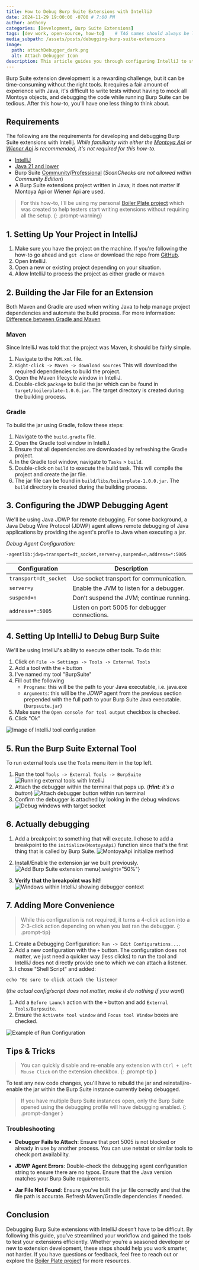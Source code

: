 ```yaml
--- 
title: How to Debug Burp Suite Extensions with IntelliJ
date: 2024-11-29 19:00:00 -0700 # 7:00 PM
author: anthony   
categories: [Development, Burp Suite Extensions]
tags: [dev work, open-source, how-to]    # TAG names should always be lowercase
media_subpath: /assets/posts/debugging-burp-suite-extensions
image:
  path: attachDebugger_dark.png
  alt: Attach Debugger Icon
description: This article guides you through configuring IntelliJ to start a debugging session with Burp Suite seamlessly at the click of a button. Streamline your workflow and enhance your ability to test Burp Suite extensions faster and more efficiently.
---
```


Burp Suite extension development is a rewarding challenge, but it can be time-consuming without the right tools. It requires a fair amount of experience with Java, it's difficult to write tests without having to mock all Montoya objects, and debugging the code while running Burp Suite can be tedious. After this how-to, you'll have one less thing to think about.

##  Requirements
The following are the requirements for developing and debugging Burp Suite extensions with Intellij. *While familiarity with either the [Montoya Api](https://portswigger.github.io/burp-extensions-montoya-api/javadoc/burp/api/montoya/MontoyaApi.html) or [Wiener Api](https://github.com/PortSwigger/burp-extender-api) is recommended, it's not required for this how-to.*

- [IntelliJ](https://www.jetbrains.com/idea/download/)
- [Java 21 and lower](https://portswigger.net/burp/documentation/desktop/extensions/creating)
- Burp Suite [Community](https://portswigger.net/burp/communitydownload)/[Professional](https://portswigger.net/burp/pro) (*ScanChecks are not allowed within Community Edition*)
- A Burp Suite extensions project written in Java; it does not matter if Montoya Api or Wiener Api are used.

> For this how-to, I'll be using my personal [Boiler Plate project](https://github.com/ahanel13/Burp-Extension-Boilerplate) which was created to help testers start writing extensions without requiring all the setup.
{: .prompt-warning}

## 1. Setting Up Your Project in IntelliJ
1. Make sure you have the project on the machine. If you're following the how-to go ahead and `git clone` or download the repo from [GitHub](https://github.com/ahanel13/Burp-Extension-Boilerplate).
2. Open IntelliJ.
3. Open a new or existing project depending on your situation.
4. Allow IntelliJ to process the project as either gradle or maven

## 2. Building the Jar File for an Extension
Both Maven and Gradle are used when writing Java to help manage project dependencies and automate the build process. For more information: [Difference between Gradle and Maven](https://www.geeksforgeeks.org/difference-between-gradle-and-maven/)

### Maven
Since IntelliJ was told that the project was Maven, it should be fairly simple.
1. Navigate to the `POM.xml` file.
2. `Right-click -> Maven -> download sources` This will download the required dependencies to build the project.
3. Open the Maven lifecycle window in IntelliJ.
4. Double-click `package` to build the jar which can be found in `target/boilerplate-1.0.0.jar`. The target directory is created during the building process.

### Gradle
To build the jar using Gradle, follow these steps:
1. Navigate to the `build.gradle` file.
2. Open the Gradle tool window in IntelliJ.
3. Ensure that all dependencies are downloaded by refreshing the Gradle project.
4. In the Gradle tool window, navigate to `Tasks` > `build`.
5. Double-click on `build` to execute the build task. This will compile the project and create the jar file.
6. The jar file can be found in `build/libs/boilerplate-1.0.0.jar`. The `build` directory is created during the building process.

## 3. Configuring the JDWP Debugging Agent
We'll be using Java JDWP for remote debugging. For some background, a Java Debug Wire Protocol (JDWP) agent allows remote debugging of Java applications by providing the agent's profile to Java when executing a jar.

*Debug Agent Configuration:*
```
-agentlib:jdwp=transport=dt_socket,server=y,suspend=n,address=*:5005
```

| Configuration         | Description                                   |
| --------------------- | --------------------------------------------- |
| `transport=dt_socket` | Use socket transport for communication.       |
| `server=y`            | Enable the JVM to listen for a debugger.      |
| `suspend=n`           | Don’t suspend the JVM; continue running.      |
| `address=*:5005`      | Listen on port 5005 for debugger connections. |

## 4. Setting Up IntelliJ to Debug Burp Suite
We'll be using IntelliJ's ability to execute other tools. To do this:
1. Click on `File -> Settings -> Tools -> External Tools`
2. Add a tool with the `+` button
3. I've named my tool "BurpSuite"
4. Fill out the following
   - `Programs`: this will be the path to your Java executable, i.e. java.exe 
   - `Arguments`: this will be the *JDWP* agent from the previous section prepended with the full path to your Burp Suite Java executable. (`burpsuite.jar`)
5. Make sure the `Open console for tool output` checkbox is checked.
6. Click "Ok" 

![Image of IntelliJ tool configuration](intellijToolConfig.png)

## 5. Run the Burp Suite External Tool
To run external tools use the `Tools` menu item in the top left.

1. Run the tool `Tools -> External Tools -> BurpSuite`
  ![Running external tools with IntelliJ](intellijExternalTools.png)
1. Attach the debugger within the terminal that pops up. (_**Hint**: it's a button_)
  ![Attach debugger button within run terminal](intellijAttachDebuggerBtn.png)
1. Confirm the debugger is attached by looking in the debug windows
  ![Debug windows with target socket](debugWindow.png)

## 6. Actually debugging
1. Add a breakpoint to something that will execute.
  I chose to add a breakpoint to the `initialize(MontoyaApi)` function since that's the first thing that is called by Burp Suite.
  ![MontoyaApi initialize method](initializeMethod.png)

2. Install/Enable the extension jar we built previously.
  ![Add Burp Suite extension menu](addBurpExtensionMenu.png){:weight="50%"}

3. **Verify that the breakpoint was hit!**
  ![Windows within IntelliJ showing debugger context](intellijDebugingContext.png)

## 7. Adding More Convenience
> While this configuration is not required, it turns a 4-click action into a 2-3-click action depending on when you last ran the debugger. 
{: .prompt-tip}

1. Create a Debugging Configuration: `Run -> Edit Configurations...`.
2. Add a new configuration with the `+` button. The configuration does not matter, we just need a quicker way (less clicks) to run the tool and IntelliJ does not directly provide one to which we can attach a listener.
3. I chose "Shell Script" and added:
  ```
  echo "Be sure to click attach the listener
  ``` 
  (_the actual config/script does not matter, make it do nothing if you want_)
1. Add a `Before Launch` action with the `+` button and add `External Tools/Burpsuite`.
2. Ensure the `Activate tool window` and `Focus tool Window` boxes are checked.

![Example of Run Configuration](debugBurpRunConfig.png)

## Tips & Tricks
> You can quickly disable and re-enable any extension with `Ctrl + Left Mouse Click` on the extension checkbox.
{: .prompt-tip }

To test any new code changes, you'll have to rebuild the jar and reinstall/re-enable the jar within the Burp Suite instance currently being debugged.

> If you have multiple Burp Suite instances open, only the Burp Suite opened using the debugging profile will have debugging enabled.
{: .prompt-danger }


### Troubleshooting
- **Debugger Fails to Attach**: Ensure that port 5005 is not blocked or already in use by another process. You can use netstat or similar tools to check port availability.

- **JDWP Agent Errors**: Double-check the debugging agent configuration string to ensure there are no typos. Ensure that the Java version matches your Burp Suite requirements.

- **Jar File Not Found**: Ensure you’ve built the jar file correctly and that the file path is accurate. Refresh Maven/Gradle dependencies if needed.

## Conclusion
Debugging Burp Suite extensions with IntelliJ doesn’t have to be difficult. By following this guide, you’ve streamlined your workflow and gained the tools to test your extensions efficiently. Whether you’re a seasoned developer or new to extension development, these steps should help you work smarter, not harder. If you have questions or feedback, feel free to reach out or explore the [Boiler Plate project](https://github.com/ahanel13/Burp-Extension-Boilerplate) for more resources.

